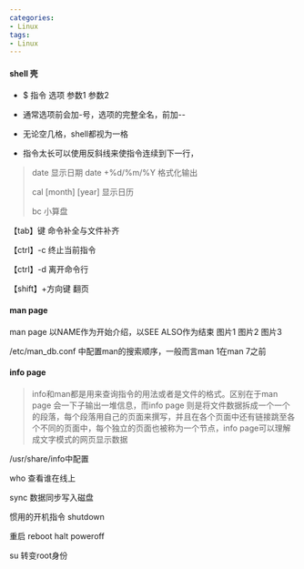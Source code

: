 ```yaml
---
categories:
- Linux
tags:
- Linux
---
```


#### shell 壳 ####

-  $ 指令 选项 参数1 参数2

- 通常选项前会加-号，选项的完整全名，前加--

- 无论空几格，shell都视为一格

-  指令太长可以使用反斜线来使指令连续到下一行，


>  date  显示日期   date +%d/%m/%Y 格式化输出
>  
>  cal [month] [year] 显示日历
>
>  bc   小算盘

【tab】键 命令补全与文件补齐

【ctrl】-c 终止当前指令
      
【ctrl】-d 离开命令行

【shift】+方向键  翻页
 
#### man page ####

man page 以NAME作为开始介绍，以SEE ALSO作为结束
图片1
图片2
图片3

/etc/man_db.conf 中配置man的搜索顺序，一般而言man 1在man 7之前

#### info page ####

> info和man都是用来查询指令的用法或者是文件的格式。区别在于man page 会一下子输出一堆信息，而info page 则是将文件数据拆成一个一个的段落，每个段落用自己的页面来撰写，并且在各个页面中还有链接跳至各个不同的页面中，每个独立的页面也被称为一个节点，info page可以理解成文字模式的网页显示数据


/usr/share/info中配置


who 查看谁在线上

sync 数据同步写入磁盘

惯用的开机指令 shutdown 

重启 reboot halt poweroff

su 转变root身份